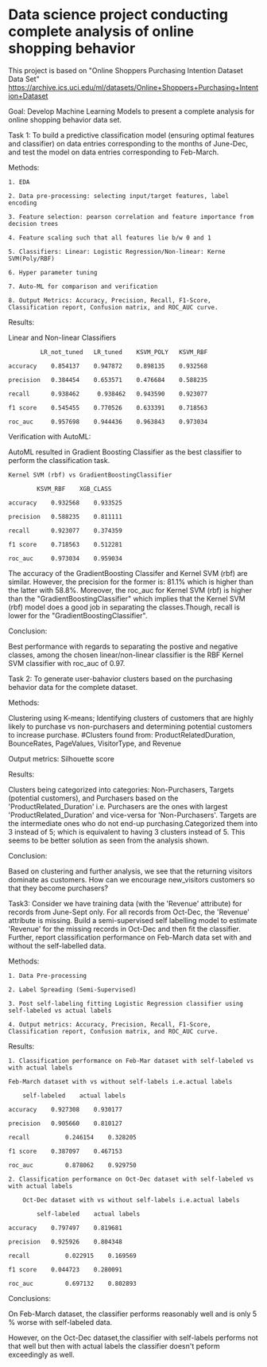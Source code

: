 # Data science project conducting complete analysis of online shopping behavior

This project is based on "Online Shoppers Purchasing Intention Dataset Data Set" https://archive.ics.uci.edu/ml/datasets/Online+Shoppers+Purchasing+Intention+Dataset

Goal: Develop Machine Learning Models to present a complete analysis for online shopping behavior data set.

Task 1: To build a predictive classification model (ensuring optimal features and classifier) on data entries corresponding to the months of June-Dec, and test the model on data entries corresponding to Feb-March. 

Methods:

	1. EDA

	2. Data pre-processing: selecting input/target features, label encoding
  
	3. Feature selection: pearson correlation and feature importance from decision trees
		
	4. Feature scaling such that all features lie b/w 0 and 1

	5. Classifiers: Linear: Logistic Regression/Non-linear: Kerne SVM(Poly/RBF)
  
	6. Hyper parameter tuning

	7. Auto-ML for comparison and verification
  
	8. Output Metrics: Accuracy, Precision, Recall, F1-Score, Classification report, Confusion matrix, and ROC_AUC curve.
  
Results: 

   Linear and Non-linear Classifiers
   
  			 LR_not_tuned	LR_tuned	KSVM_POLY	KSVM_RBF
          
	accuracy	0.854137	0.947872	0.898135	0.932568

	precision	0.384454	0.653571	0.476684	0.588235

	recall		0.938462	 0.938462	0.943590	0.923077

	f1 score	0.545455	0.770526	0.633391	0.718563

	roc_auc	 	0.957698	0.944436	0.963843	0.973034

Verification with AutoML:

AutoML resulted in Gradient Boosting Classifier as the best classifier to perform the classification task.

	Kernel SVM (rbf) vs GradientBoostingClassifier
	
			KSVM_RBF	XGB_CLASS
			
	accuracy	0.932568	0.933525
	
	precision	0.588235	0.811111
	
	recall		0.923077	0.374359
	
	f1 score	0.718563	0.512281
	
	roc_auc		0.973034	0.959034
	
The accuracy of the GradientBoosting Classifer and Kernel SVM (rbf) are similar. However, the precision for the former is: 81.1% which is higher than the latter with 58.8%. 
Moreover, the roc_auc for Kernel SVM (rbf) is  higher than the "GradientBoostingClassifier" which implies that the Kernel SVM (rbf) model does a good job in separating the classes.Though, recall is lower for the "GradientBoostingClassifier".

Conclusion:

Best performance with regards to separating the postive and negative classes, among the chosen linear/non-linear classifier is the RBF Kernel SVM classifier with roc_auc of 0.97.


Task 2: To generate user-bahavior clusters based on the purchasing behavior data for the complete dataset. 

Methods:

Clustering using K-means; Identifying clusters of customers that are highly likely to purchase vs non-purchasers and determining potential customers to increase purchase.
#Clusters found from: ProductRelatedDuration, BounceRates, PageValues, VisitorType, and Revenue

Output metrics: Silhouette score 

Results:

Clusters being categorized into categories: Non-Purchasers, Targets (potential customers), and Purchasers based on the 'ProductRelated_Duration' i.e. Purchasers are the ones with largest 'ProductRelated_Duration' and vice-versa for 'Non-Purchasers'. Targets are the intermediate ones who do not end-up purchasing.Categorized them into 3 instead of 5; which is equivalent to having 3 clusters instead of 5. This seems to be better solution as seen from the analysis shown.

Conclusion:

Based on clustering and further analysis, we see that the returning visitors dominate as customers. How can we encourage new_visitors customers so that they become purchasers?

Task3: Consider we have training data (with the 'Revenue' attribute) for records from June-Sept only. For all records from Oct-Dec, the 'Revenue' attribute is missing. Build a semi-supervised self labelling model to estimate 'Revenue' for the missing records in Oct-Dec and then fit the classifier. Further, report classification performance on Feb-March data set with and without the self-labelled data.

Methods:

	1. Data Pre-processing
	
	2. Label Spreading (Semi-Supervised)
	
	3. Post self-labeling fitting Logistic Regression classifier using self-labeled vs actual labels
	
	4. Output metrics: Accuracy, Precision, Recall, F1-Score, Classification report, Confusion matrix, and ROC_AUC curve.
	
Results:

	1. Classification performance on Feb-Mar dataset with self-labeled vs with actual labels 
	
	Feb-March dataset with vs without self-labels i.e.actual labels
	
		self-labeled	actual labels
		
	accuracy	0.927308	0.930177
	
	precision	0.905660	0.810127
	
	recall	        0.246154	0.328205
	
	f1 score	0.387097	0.467153
	
	roc_auc	        0.878062	0.929750
	
	2. Classification performance on Oct-Dec dataset with self-labeled vs with actual labels 
	
		Oct-Dec dataset with vs without self-labels i.e.actual labels
		
			self-labeled	actual labels
			
	accuracy	0.797497	0.819681
	
	precision	0.925926	0.804348
	
	recall	        0.022915	0.169569
	
	f1 score	0.044723	0.280091
	
	roc_auc	        0.697132	0.802893


Conclusions:

On Feb-March dataset, the classifier performs reasonably well and is only 5 % worse with self-labeled data.

However, on the Oct-Dec dataset,the classifier with self-labels performs not that well but then with actual labels the classifier doesn't peform exceedingly as well. 


